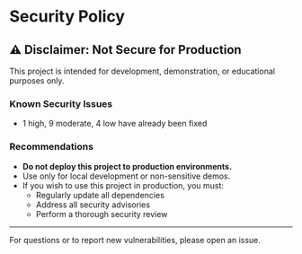 # Security Policy

## ⚠️ Disclaimer: Not Secure for Production

This project is intended for development, demonstration, or educational purposes only.

### Known Security Issues
- 1 high, 9 moderate, 4 low have already been fixed
  
### Recommendations
- **Do not deploy this project to production environments.**
- Use only for local development or non-sensitive demos.
- If you wish to use this project in production, you must:
  - Regularly update all dependencies
  - Address all security advisories
  - Perform a thorough security review

---

For questions or to report new vulnerabilities, please open an issue.
